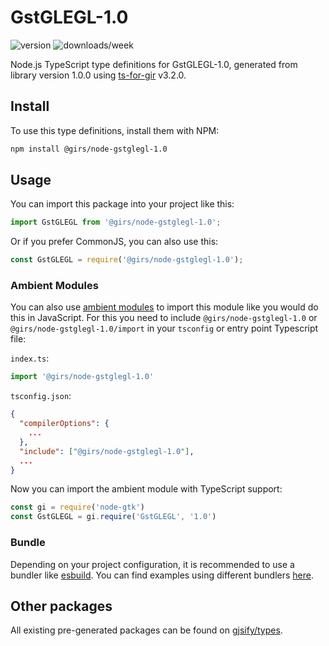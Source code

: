 
# GstGLEGL-1.0

![version](https://img.shields.io/npm/v/@girs/node-gstglegl-1.0)
![downloads/week](https://img.shields.io/npm/dw/@girs/node-gstglegl-1.0)


Node.js TypeScript type definitions for GstGLEGL-1.0, generated from library version 1.0.0 using [ts-for-gir](https://github.com/gjsify/ts-for-gir) v3.2.0.


## Install

To use this type definitions, install them with NPM:
```bash
npm install @girs/node-gstglegl-1.0
```

## Usage

You can import this package into your project like this:
```ts
import GstGLEGL from '@girs/node-gstglegl-1.0';
```

Or if you prefer CommonJS, you can also use this:
```ts
const GstGLEGL = require('@girs/node-gstglegl-1.0');
```

### Ambient Modules

You can also use [ambient modules](https://github.com/gjsify/ts-for-gir/tree/main/packages/cli#ambient-modules) to import this module like you would do this in JavaScript.
For this you need to include `@girs/node-gstglegl-1.0` or `@girs/node-gstglegl-1.0/import` in your `tsconfig` or entry point Typescript file:

`index.ts`:
```ts
import '@girs/node-gstglegl-1.0'
```

`tsconfig.json`:
```json
{
  "compilerOptions": {
    ...
  },
  "include": ["@girs/node-gstglegl-1.0"],
  ...
}
```

Now you can import the ambient module with TypeScript support: 

```ts
const gi = require('node-gtk')
const GstGLEGL = gi.require('GstGLEGL', '1.0')
```


### Bundle

Depending on your project configuration, it is recommended to use a bundler like [esbuild](https://esbuild.github.io/). You can find examples using different bundlers [here](https://github.com/gjsify/ts-for-gir/tree/main/examples).

## Other packages

All existing pre-generated packages can be found on [gjsify/types](https://github.com/gjsify/types).

